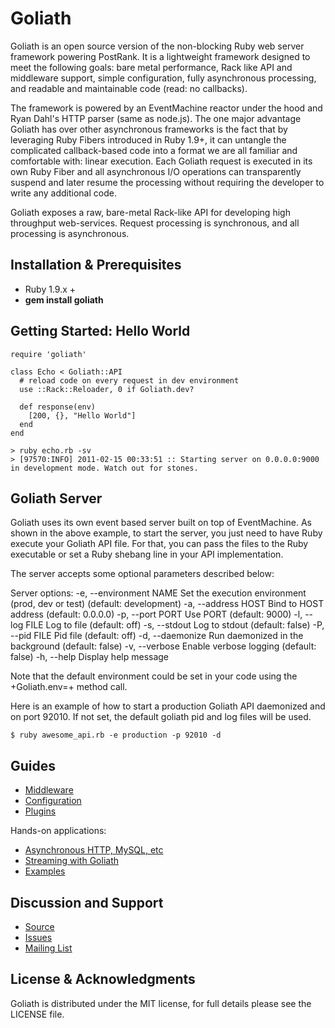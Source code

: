 # Goliath

Goliath is an open source version of the non-blocking Ruby web server framework
powering PostRank. It is a lightweight framework designed to meet the following
goals: bare metal performance, Rack like API and middleware support, simple
configuration, fully asynchronous processing, and readable and maintainable
code (read: no callbacks).

The framework is powered by an EventMachine reactor under the hood and Ryan
Dahl's HTTP parser (same as node.js). The one major advantage Goliath has over
other asynchronous frameworks is the fact that by leveraging Ruby Fibers introduced
in Ruby 1.9+, it can untangle the complicated callback-based code into a format
we are all familiar and comfortable with: linear execution. Each Goliath request
is executed in its own Ruby Fiber and all asynchronous I/O operations can transparently
suspend and later resume the processing without requiring the developer to write
any additional code.

Goliath exposes a raw, bare-metal Rack-like API for developing high throughput
web-services. Request processing is synchronous, and all processing is asynchronous.

## Installation & Prerequisites

* Ruby 1.9.x +
* **gem install goliath**

## Getting Started: Hello World

    require 'goliath'

    class Echo < Goliath::API
      # reload code on every request in dev environment
      use ::Rack::Reloader, 0 if Goliath.dev?

      def response(env)
        [200, {}, "Hello World"]
      end
    end

    > ruby echo.rb -sv
    > [97570:INFO] 2011-02-15 00:33:51 :: Starting server on 0.0.0.0:9000 in development mode. Watch out for stones.

## Goliath Server

Goliath uses its own event based server built on top of EventMachine.
As shown in the above example, to start the server, you just need to
have Ruby execute your Goliath API file. For that, you can pass the
files to the Ruby executable or set a Ruby shebang line in your API
implementation.

The server accepts some optional parameters described below:

Server options:
    -e, --environment NAME           Set the execution environment (prod, dev or test) (default: development)
    -a, --address HOST               Bind to HOST address (default: 0.0.0.0)
    -p, --port PORT                  Use PORT (default: 9000)
    -l, --log FILE                   Log to file (default: off)
    -s, --stdout                     Log to stdout (default: false)
    -P, --pid FILE                   Pid file (default: off)
    -d, --daemonize                  Run daemonized in the background (default: false)
    -v, --verbose                    Enable verbose logging (default: false)
    -h, --help                       Display help message

Note that the default environment could be set in your code using the +Goliath.env=+ method call.

Here is an example of how to start a production Goliath API daemonized
and on port 92010. If not set, the default goliath pid and log files will be used.

    $ ruby awesome_api.rb -e production -p 92010 -d


## Guides

* [Middleware](https://github.com/postrank-labs/goliath/wiki/Middleware)
* [Configuration](https://github.com/postrank-labs/goliath/wiki/Configuration)
* [Plugins](https://github.com/postrank-labs/goliath/wiki/Plugins)

Hands-on applications:

* [Asynchronous HTTP, MySQL, etc](https://github.com/postrank-labs/goliath/wiki/Asynchronous-Processing)
* [Streaming with Goliath](https://github.com/postrank-labs/goliath/wiki/Streaming)
* [Examples](https://github.com/postrank-labs/goliath/tree/master/examples)

## Discussion and Support

* [Source](https://github.com/postrank-labs/goliath)
* [Issues](https://github.com/postrank-labs/goliath/issues)
* [Mailing List](http://groups.google.com/group/goliath-io)

## License & Acknowledgments

Goliath is distributed under the MIT license, for full details please see the LICENSE file.
